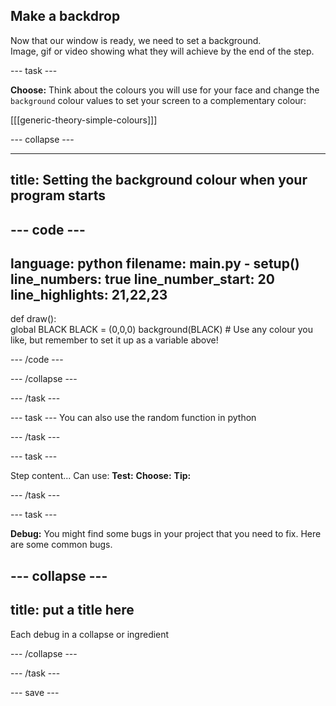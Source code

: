 ## Make a backdrop

<div style="display: flex; flex-wrap: wrap">
<div style="flex-basis: 200px; flex-grow: 1; margin-right: 15px;">
Now that our window is ready, we need to set a background.
</div>
<div>
Image, gif or video showing what they will achieve by the end of the step.
</div>
</div>

--- task ---

**Choose:** Think about the colours you will use for your face and change the `background` colour values to set your screen to a complementary colour:

[[[generic-theory-simple-colours]]]

--- collapse ---

---
title: Setting the background colour when your program starts
---

--- code ---
---
language: python
filename: main.py - setup()
line_numbers: true
line_number_start: 20
line_highlights: 21,22,23
---
def draw():    
    global BLACK
    BLACK = (0,0,0)
    background(BLACK) # Use any colour you like, but remember to set it up as a variable above! 

--- /code ---

--- /collapse ---

--- /task ---

--- task ---
You can also use the random function in python

--- /task ---

--- task ---

Step content... 
Can use:
**Test:**
**Choose:**
**Tip:**

--- /task ---

--- task ---

**Debug:** You might find some bugs in your project that you need to fix. Here are some common bugs.

--- collapse ---
---
title: put a title here
---

Each debug in a collapse or ingredient

--- /collapse ---

--- /task ---

--- save ---

